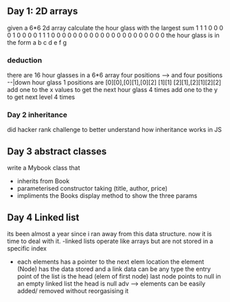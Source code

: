 
## Day 1: 2D arrays
given a 6*6 2d array calculate the hour glass with the largest sum
1 1 1 0 0 0
0 1 0 0 0 0
1 1 1 0 0 0
0 0 0 0 0 0
0 0 0 0 0 0
0 0 0 0 0 0
the hour glass is in the form
a b c
  d
e f g
### deduction
there are 16 hour glasses in a 6*6 array
four positions --> and four positions --|down
hour glass 1 positions are
[0][0],[0][1],[0][2]
[1][1]
[2][1],[2][1][2][2]
add one to the x values to get the next hour glass 4 times
add one to the y to get next level 4 times
### Day 2 inheritance
did hacker rank challenge to better understand how inheritance works in JS

## Day 3 abstract classes

write a Mybook class that
- inherits from Book
- parameterised constructor taking (title, author, price)
- impliments the Books display method to show the three params
## Day 4 Linked list
its been almost a year since i ran away from this data structure.
now it is time to deal with it.
-linked lists operate like arrays but are not stored in a specific index
- each elements has a pointer to the next elem location
the element (Node) has the data stored and a link
data can be any type
the entry point of the list is the head (elem of first node)
last node points to null
in an empty linked list the head is null
adv --> elements can be easily added/ removed without reorgasising it


